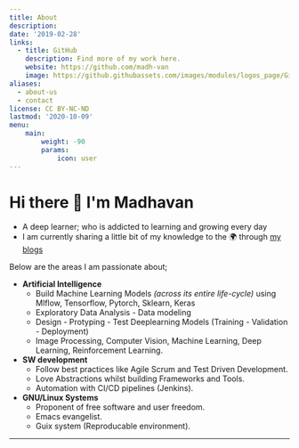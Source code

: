 ```yaml
---
title: About
description: 
date: '2019-02-28'
links:
  - title: GitHub
    description: Find more of my work here.
    website: https://github.com/madh-van
    image: https://github.githubassets.com/images/modules/logos_page/GitHub-Mark.png
aliases:
  - about-us
  - contact
license: CC BY-NC-ND
lastmod: '2020-10-09'
menu:
    main: 
        weight: -90
        params:
            icon: user
---
```


# Hi there :wave: I'm Madhavan  

  - A deep learner; who is addicted to learning and growing every day
  - I am currently sharing a little bit of my knowledge to the :earth_africa: through [my blogs](https://madh-van.github.io/)

 Below are the areas I am passionate about;

  - **Artificial Intelligence**
    - Build Machine Learning Models *(across its entire life-cycle)*
      using Mlflow, Tensorflow, Pytorch, Sklearn, Keras
    - Exploratory Data Analysis - Data modeling
	- Design - Protyping - Test Deeplearning Models (Training -
      Validation - Deployment)
    - Image Processing, Computer Vision, Machine Learning, Deep
      Learning, Reinforcement Learning.
  - **SW development**
    - Follow best practices like Agile Scrum and Test Driven Development.
    - Love Abstractions whilst building Frameworks and Tools.
    - Automation with CI/CD pipelines (Jenkins).
  - **GNU/Linux Systems**
    - Proponent of free software and user freedom. 
    - Emacs evangelist.
    - Guix system (Reproducable environment).
---
